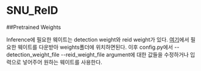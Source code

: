 # SNU_ReID


##Pretrained Weights

Inference에 필요한 웨이트는 detection weight와 reid weight가 있다.
[여기](https://drive.google.com/drive/folders/1Tc0NUviqcDMYbIYvT-fQE6dp92NnvSO8?usp=drive_link)에서 필요한 웨이트를 다운받아 weights폴더에 위치하면된다.
이후 config.py에서 
--detection_weight_file
--reid_weight_file
argument에 대한 값들을 수정하거나 입력으로 넣어주어 원하는 웨이트를 사용한다.






